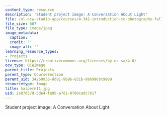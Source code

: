 ```yaml
---
content_type: resource
description: 'Student project image: A Conversation About Light'
file: /ol-ocw-studio-app/courses/4-341-introduction-to-photography-fall-2002/2a07d57d5de4fa9ba7d10780cadc781f_halpern11.jpg
file_size: 667
file_type: image/jpeg
image_metadata:
  caption: ''
  credit: ''
  image-alt: ''
learning_resource_types:
- Projects
license: https://creativecommons.org/licenses/by-nc-sa/4.0/
ocw_type: OCWImage
parent_title: Projects
parent_type: CourseSection
parent_uid: 34260936-dd81-9b86-831b-996996bc9909
resourcetype: Image
title: halpern11.jpg
uid: 2a07d57d-5de4-fa9b-a7d1-0780cadc781f
---
```

Student project image: A Conversation About Light